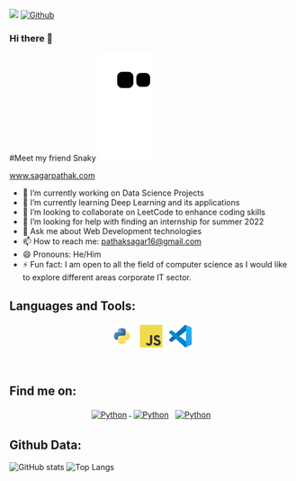 ![](https://visitor-badge.laobi.icu/badge?page_id=devops-sagar.devops-sagar)
[![Github](https://img.shields.io/github/followers/devops-sagar?label=Follow&style=social)](https://github.com/devops-sagar)

### Hi there 👋

<!--
**devops-sagar/devops-sagar** is a ✨ _special_ ✨ repository because its `README.md` (this file) appears on your GitHub profile.

Here are some ideas to get you started: -->

#Meet my friend Snaky
![snake gif](https://github.com/devops-sagar/devops-sagar/blob/output/github-contribution-grid-snake.svg)

  <a href="https://devops-sagar.github.io/portfolio">www.sagarpathak.com</a>

- 🔭 I’m currently working on Data Science Projects
- 🌱 I’m currently learning Deep Learning and its applications
- 👯 I’m looking to collaborate on LeetCode to enhance coding skills
- 🤔 I’m looking for help with finding an internship for summer 2022
- 💬 Ask me about Web Development technologies
- 📫 How to reach me: pathaksagar16@gmail.com
- 😄 Pronouns: He/Him
- ⚡ Fun fact: I am open to all the field of computer science as I would like to explore different areas corporate IT sector.


## Languages and Tools:
<p align="center">
<img src="https://raw.githubusercontent.com/github/explore/80688e429a7d4ef2fca1e82350fe8e3517d3494d/topics/python/python.png" alt="Python" height="40" style="vertical-align:top; margin:4px">
<img src="https://raw.githubusercontent.com/github/explore/80688e429a7d4ef2fca1e82350fe8e3517d3494d/topics/javascript/javascript.png" alt="Javascript" height="40" style="vertical-align:top; margin:4px">
<img src="https://raw.githubusercontent.com/github/explore/80688e429a7d4ef2fca1e82350fe8e3517d3494d/topics/visual-studio-code/visual-studio-code.png" alt="VS Code" height="40" style="vertical-align:top; margin:4px">
</p>

<br />

## Find me on:
<p align="center">
 <a href="https://www.sagarpathak.com" target="_blank" rel="noopener noreferrer"> <img src="https://upload.wikimedia.org/wikipedia/en/6/6b/Terrestrial_globe.svg" alt="Python" height="40" style="vertical-align:top; margin:4px"> </a>
 <a href="https://www.linkedin.com/in/sagar097" target="_blank" rel="noopener noreferrer"> <img src="https://www.logo.wine/a/logo/LinkedIn/LinkedIn-Logo.wine.svg" alt="Python" height="40" style="vertical-align:top; margin:4px"></a>
 <a href="mailto:pathaksagar16@gmail.com"> <img src="https://cdn0.iconfinder.com/data/icons/lumin-social-media-icons/512/Gmail-512.png" alt="Python" height="40" style="vertical-align:top; margin:4px"></a>
</p>

## Github Data:
![GitHub stats](https://github-readme-stats.vercel.app/api?username=devops-sagar&show_icons=true&theme=codeSTACKr)                          ![Top Langs](https://github-readme-stats.vercel.app/api/top-langs/?username=devops-sagar&theme=cobalt2)

